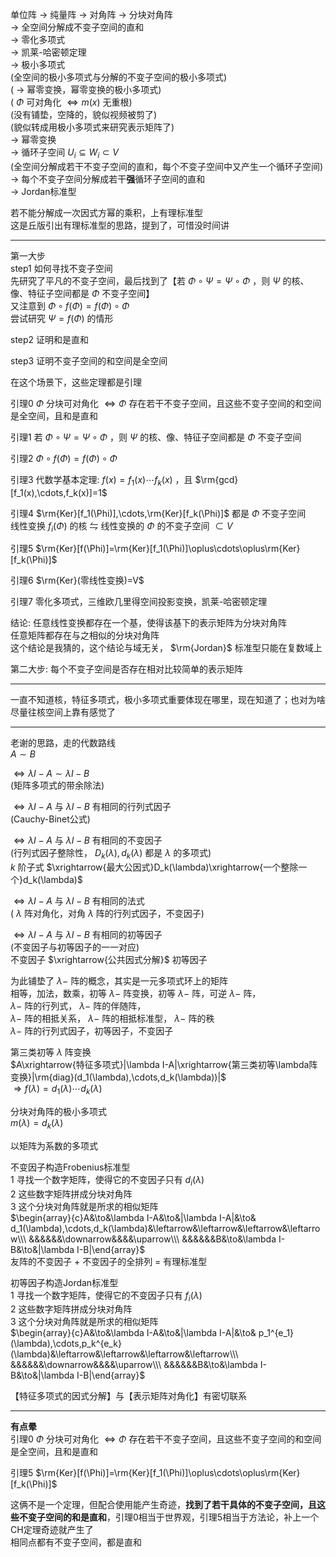 单位阵 $\to$ 纯量阵 $\to$ 对角阵 $\to$ 分块对角阵  
$\to$ 全空间分解成不变子空间的直和  
$\to$ 零化多项式  
$\to$ 凯莱-哈密顿定理  
$\to$ 极小多项式  
(全空间的极小多项式与分解的不变子空间的极小多项式)  
( $\to$ 幂零变换，幂零变换的极小多项式)  
( $\Phi$ 可对角化 $\iff m(x)$ 无重根)  
(没有铺垫，空降的，貌似视频被剪了)  
(貌似转成用极小多项式来研究表示矩阵了)  
$\to$ 幂零变换  
$\to$ 循环子空间 $U_i\subseteq W_i\subset V$  
(全空间分解成若干不变子空间的直和，每个不变子空间中又产生一个循环子空间)  
$\to$ 每个不变子空间分解成若干**强**循环子空间的直和  
$\to$ Jordan标准型  
  
若不能分解成一次因式方幂的乘积，上有理标准型  
这是丘版引出有理标准型的思路，提到了，可惜没时间讲  
  
---  
  
第一大步  
step1 如何寻找不变子空间  
先研究了平凡的不变子空间，最后找到了【若 $\Phi\circ\Psi=\Psi\circ\Phi$ ，则 $\Psi$ 的核、像、特征子空间都是 $\Phi$ 不变子空间】  
又注意到 $\Phi\circ f(\Phi)=f(\Phi)\circ\Phi$  
尝试研究 $\Psi=f(\Phi)$ 的情形  
  
step2 证明和是直和  
  
step3 证明不变子空间的和空间是全空间  
  
在这个场景下，这些定理都是引理  
  
引理0  $\Phi$ 分块可对角化 $\iff\Phi$ 存在若干不变子空间，且这些不变子空间的和空间是全空间，且和是直和  
  
引理1 若 $\Phi\circ\Psi=\Psi\circ\Phi$ ，则 $\Psi$ 的核、像、特征子空间都是 $\Phi$ 不变子空间  
  
引理2  $\Phi\circ f(\Phi)=f(\Phi)\circ\Phi$  
  
引理3 代数学基本定理:  $f(x)=f_1(x)\cdots f_k(x)$ ，且 $\rm{gcd}[f_1(x),\cdots,f_k(x)]=1$  
  
引理4  $\rm{Ker}[f_1(\Phi)],\cdots,\rm{Ker}[f_k(\Phi)]$ 都是 $\Phi$ 不变子空间  
线性变换 $f_i(\Phi)$ 的核 $\leftrightharpoons$ 线性变换的 $\Phi$ 的不变子空间 $\subset V$  
  
  
引理5  $\rm{Ker}[f(\Phi)]=\rm{Ker}[f_1(\Phi)]\oplus\cdots\oplus\rm{Ker}[f_k(\Phi)]$  
  
引理6  $\rm{Ker}(零线性变换)=V$  
  
引理7 零化多项式，三维欧几里得空间投影变换，凯莱-哈密顿定理  
  
结论: 任意线性变换都存在一个基，使得该基下的表示矩阵为分块对角阵  
任意矩阵都存在与之相似的分块对角阵  
这个结论是我猜的，这个结论与域无关， $\rm{Jordan}$ 标准型只能在复数域上  
  
第二大步: 每个不变子空间是否存在相对比较简单的表示矩阵  
  
---  
  
一直不知道核，特征多项式，极小多项式重要体现在哪里，现在知道了；也对为啥尽量往核空间上靠有感觉了  
  
---  
  
老谢的思路，走的代数路线  
$A\sim B$  
  
$\iff\lambda I-A\sim\lambda I-B$  
(矩阵多项式的带余除法)  
  
$\iff\lambda I-A$ 与 $\lambda I-B$ 有相同的行列式因子  
(Cauchy-Binet公式)  
  
$\iff\lambda I-A$ 与 $\lambda I-B$ 有相同的不变因子  
(行列式因子整除性， $D_k(\lambda),d_k(\lambda)$ 都是 $\lambda$ 的多项式)  
$k$ 阶子式 $\xrightarrow{最大公因式}D_k(\lambda)\xrightarrow{一个整除一个}d_k(\lambda)$  
  
$\iff\lambda I-A$ 与 $\lambda I-B$ 有相同的法式  
( $\lambda$ 阵对角化，对角 $\lambda$ 阵的行列式因子，不变因子)  
  
$\iff\lambda I-A$ 与 $\lambda I-B$ 有相同的初等因子  
(不变因子与初等因子的一一对应)  
不变因子 $\xrightarrow{公共因式分解}$ 初等因子  
  
为此铺垫了 $\lambda-$ 阵的概念，其实是一元多项式环上的矩阵  
相等，加法，数乘，初等 $\lambda-$ 阵变换，初等 $\lambda-$ 阵，可逆 $\lambda-$ 阵，  
$\lambda-$ 阵的行列式， $\lambda-$ 阵的伴随阵，  
$\lambda-$ 阵的相抵关系， $\lambda-$ 阵的相抵标准型， $\lambda-$ 阵的秩  
$\lambda-$ 阵的行列式因子，初等因子，不变因子  
  
第三类初等 $\lambda$ 阵变换  
$A\xrightarrow{特征多项式}|\lambda I-A|\xrightarrow{第三类初等\lambda阵变换}|\rm{diag}(d_1(\lambda),\cdots,d_k(\lambda))|$  
$\Rightarrow f(\lambda)=d_1(\lambda)\cdots d_k(\lambda)$  
  
分块对角阵的极小多项式  
$m(\lambda)=d_k(\lambda)$  
  
以矩阵为系数的多项式  
  
不变因子构造Frobenius标准型  
1 寻找一个数字矩阵，使得它的不变因子只有 $d_i(\lambda)$  
2 这些数字矩阵拼成分块对角阵  
3 这个分块对角阵就是所求的相似矩阵  
$\begin{array}{c}A&\to&\lambda I-A&\to&|\lambda I-A|&\to& d_1(\lambda),\cdots,d_k(\lambda)&\leftarrow&\leftarrow&\leftarrow&\leftarrow\\\ &&&&&&\downarrow&&&&\uparrow\\\ &&&&&&B&\to&\lambda I-B&\to&|\lambda I-B|\end{array}$  
友阵的不变因子 $+$ 不变因子的全排列 $=$ 有理标准型  
  
初等因子构造Jordan标准型  
1 寻找一个数字矩阵，使得它的不变因子只有 $f_i(\lambda)$  
2 这些数字矩阵拼成分块对角阵  
3 这个分块对角阵就是所求的相似矩阵  
$\begin{array}{c}A&\to&\lambda I-A&\to&|\lambda I-A|&\to& p_1^{e_1}(\lambda),\cdots,p_k^{e_k}(\lambda)&\leftarrow&\leftarrow&\leftarrow&\leftarrow\\\ &&&&&&\downarrow&&&&\uparrow\\\ &&&&&&B&\to&\lambda I-B&\to&|\lambda I-B|\end{array}$  
  
【特征多项式的因式分解】与【表示矩阵对角化】有密切联系  
  
---  
  
**有点晕**  
引理0  $\Phi$ 分块可对角化 $\iff\Phi$ 存在若干不变子空间，且这些不变子空间的和空间是全空间，且和是直和  
  
引理5  $\rm{Ker}[f(\Phi)]=\rm{Ker}[f_1(\Phi)]\oplus\cdots\oplus\rm{Ker}[f_k(\Phi)]$  
  
这俩不是一个定理，但配合使用能产生奇迹，**找到了若干具体的不变子空间，且这些不变子空间的和是直和**，引理0相当于世界观，引理5相当于方法论，补上一个CH定理奇迹就产生了  
相同点都有不变子空间，都是直和  
